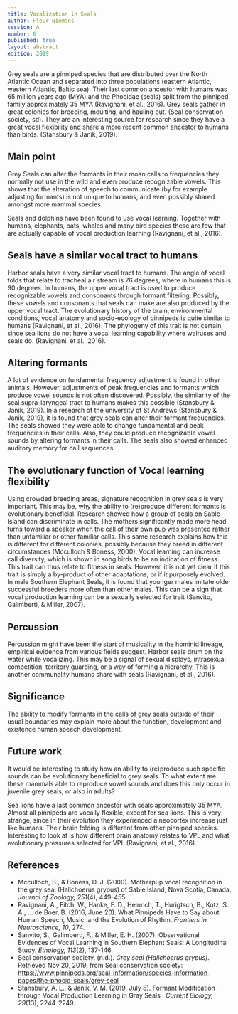 ```yaml
---
title: Vocalization in Seals
author: Fleur Niemans
session: A
number: 6
published: true
layout: abstract
edition: 2019
---
```



Grey seals are a pinniped species that are distributed over the North Atlantic Ocean and separated into three populations (eastern Atlantic, western Atlantic, Baltic sea). Their last common ancestor with humans was 65 million years ago (MYA) and the Phocidae (seals) split from the pinniped family approximately 35 MYA (Ravignani, et al., 2016). Grey seals gather in great colonies for breeding, moulting, and hauling out. (Seal conservation society, sd). They are an interesting source for research since they have a great vocal flexibility and share a more recent common ancestor to humans than birds. (Stansbury & Janik, 2019).


Main point
----

Grey Seals can alter the formants in their moan calls to frequencies they normally not use in the wild and even produce recognizable vowels. This shows that the alteration of speech to communicate (by for example adjusting formants) is not unique to humans, and even possibly shared amongst more mammal species.

Seals and dolphins have been found to use vocal learning. Together with humans, elephants, bats, whales and many bird species these are few that are actually capable of vocal production learning (Ravignani, et al., 2016).

Seals have a similar vocal tract to humans
----

Harbor seals have a very similar vocal tract to humans. The angle of vocal folds that relate to tracheal air stream is 76 degrees, where in humans this is 90 degrees. In humans, the upper vocal tract is used to produce recognizable vowels and consonants through formant filtering. Possibly, these vowels and consonants that seals can make are also produced by the upper vocal tract. The evolutionary history of the brain, environmental conditions, vocal anatomy and socio-ecology of pinnipeds is quite similar to humans (Ravignani, et al., 2016).
The phylogeny of this trait is not certain, since sea lions do not have a vocal learning capability where walruses and seals do. (Ravignani, et al., 2016).

Altering formants
----

A lot of evidence on fundamental frequency adjustment is found in other animals. However, adjustments of peak frequencies and formants which produce vowel sounds is not often discovered. Possibly, the similarity of the seal supra-laryngeal tract to humans makes this possible (Stansbury & Janik, 2019).
In a research of the university of St Andrews (Stansbury & Janik, 2019), it is found that grey seals can alter their formant frequencies. The seals showed they were able to change fundamental and peak frequencies in their calls. Also, they could produce recognizable vowel sounds by altering formants in their calls. The seals also showed enhanced auditory memory for call sequences.

The evolutionary function of Vocal learning flexibility
----

Using crowded breeding areas, signature recognition in grey seals is very important. This may be, why the ability to (re)produce different formants is evolutionary beneficial. Research showed how a group of seals on Sable Island can discriminate in calls. The mothers significantly made more head turns toward a speaker when the call of their own pup was presented rather than unfamiliar or other familiar calls. This same research explains how this is different for different colonies, possibly because they breed in different circumstances (Mcculloch & Boness, 2000).
Vocal learning can increase call diversity, which is shown in song birds to be an indication of fitness. This trait can thus relate to fitness in seals. However, it is not yet clear if this trait is simply a by-product of other adaptations, or if it purposely evolved.
In male Southern Elephant Seals, it is found that younger males imitate older successful breeders more often than other males. This can be a sign that vocal production learning can be a sexually selected for trait (Sanvito, Galimberti, & Miller, 2007). 

Percussion
----

Percussion might have been the start of musicality in the hominid lineage, empirical evidence from various fields suggest. Harbor seals drum on the water while vocalizing. This may be a signal of sexual displays, intrasexual competition, territory guarding, or a way of forming a hierarchy. This is another communality humans share with seals (Ravignani, et al., 2016).

Significance
---

The ability to modify formants in the calls of grey seals outside of their usual boundaries may explain more about the function, development and existence human speech development.

Future work
---

It would be interesting to study how an ability to (re)produce such specific sounds can be evolutionary beneficial to grey seals. To what extent are these mammals able to reproduce vowel sounds and does this only occur in juvenile grey seals, or also in adults?


Sea lions have a last common ancestor with seals approximately 35 MYA. Almost all pinnipeds are vocally flexible, except for sea lions. This is very strange, since in their evolution they experienced a neocortex increase just like humans. Their brain folding is different from other pinniped species. Interesting to look at is how different brain anatomy relates to VPL and what evolutionary pressures selected for VPL (Ravignani, et al., 2016).


<div class="references">

References
---

- Mcculloch, S., & Boness, D. J. (2000). Motherpup vocal recognition in the grey seal (Halichoerus grypus) of Sable Island, Nova Scotia, Canada. *Journal of Zoology, 251*(4), 449-455.
- Ravignani, A., Fitch, W., Hanke, F. D., Heinrich, T., Hurigtsch, B., Kotz, S. A., ... de Boer, B. (2016, June 20). What Pinnipeds Have to Say about Human Speech, Music, and the Evolution of Rhythm. *Frontiers in Neuroscience, 10*, 274.
- Sanvito, S., Galimberti, F., & Miller, E. H. (2007). Observational Evidences of Vocal Learning in Southern Elephant Seals: A Longitudinal Study. *Ethology, 113*(2), 137-146.
- Seal conservation society. (n.d.). *Grey seal (Halichoerus grypus)*. Retrieved Nov 20, 2019, from Seal conservation society: https://www.pinnipeds.org/seal-information/species-information-pages/the-phocid-seals/grey-seal
- Stansbury, A. L., & Janik, V. M. (2019, July 8). Formant Modification through Vocal Production Learning in Gray Seals . *Current Biology, 29*(13), 2244-2249.
</div>